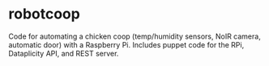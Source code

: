 # robotcoop
Code for automating a chicken coop (temp/humidity sensors, NoIR camera, automatic door) with a Raspberry Pi. Includes puppet code for the RPi, Dataplicity API, and REST server.
